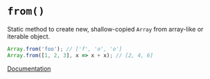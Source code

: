 # `from()`

Static method to create new, shallow-copied `Array` from array-like or iterable object.

```js
Array.from('foo'); // ['f', 'o', 'o']
Array.from([1, 2, 3], x => x + x); // [2, 4, 6]
```

[Documentation](https://developer.mozilla.org/en-US/docs/Web/JavaScript/Reference/Global_Objects/Array/from)
